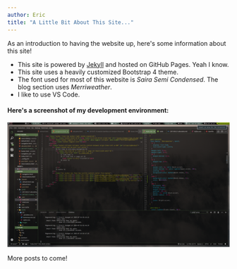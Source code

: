 ```yaml
---
author: Eric
title: "A Little Bit About This Site..."
---
```

As an introduction to having the website up, here's some information about this site!

- This site is powered by [Jekyll](https://jekyllrb.com/) and hosted on GitHub Pages. Yeah I know.
- This site uses a heavily customized Bootstrap 4 theme.
- The font used for most of this website is *Saira Semi Condensed*. The blog section uses *Merriweather*. 
- I like to use VS Code.

#### Here's a screenshot of my development environment:
[![Screenshot](/assets/images/screeny.png "Screenshot")](/assets/images/screeny.png)

More posts to come!
